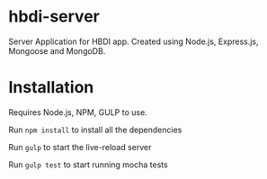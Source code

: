 # hbdi-server
Server Application for HBDI app. Created using Node.js, Express.js, Mongoose and MongoDB.

# Installation

Requires Node.js, NPM, GULP to use.

Run `npm install` to install all the dependencies

Run `gulp` to start the live-reload server

Run `gulp test` to start running mocha tests
